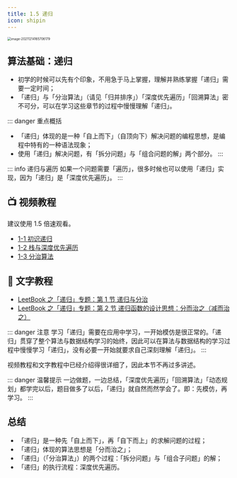 ```yaml
---
title: 1.5 递归
icon: shipin
---
```


<img src="https://tva1.sinaimg.cn/large/008i3skNgy1gxdgspjq3hj30xg0isgn4.jpg" alt="image-20211214165706179" style="zoom:50%;" />

## 算法基础：递归

+ 初学的时候可以先有个印象，不用急于马上掌握，理解并熟练掌握「递归」需要一定时间；
+ 「递归」与「分治算法」（请见「归并排序」）「深度优先遍历」「回溯算法」密不可分，可以在学习这些章节的过程中慢慢理解「递归」。

::: danger 重点概括

+ 「递归」体现的是一种「自上而下」（自顶向下）解决问题的编程思想，是编程中特有的一种语法现象；
+ 使用「递归」解决问题，有「拆分问题」与「组合问题的解」两个部分。
::: 

::: info 递归与遍历
如果一个问题需要「遍历」，很多时候也可以使用「递归」实现，因为「递归」是「深度优先遍历」。
:::

## :tv: **视频教程**

建议使用 1.5 倍速观看。

+ [1-1 初识递归](https://www.bilibili.com/video/BV11h411h7nT?p=1)
+ [1-2 栈与深度优先遍历](https://www.bilibili.com/video/BV11h411h7nT?p=2)
+ [1-3 分治算法](https://www.bilibili.com/video/BV11h411h7nT?p=3)

## :notebook_with_decorative_cover: 文字教程

+ [LeetBook 之「递归」专题：第 1 节 递归与分治](https://leetcode-cn.com/leetbook/read/recursion-and-divide-and-conquer/r24abc/)
+ [LeetBook 之「递归」专题：第 2 节 递归函数的设计思想：分而治之（减而治之）](https://leetcode-cn.com/leetbook/read/recursion-and-divide-and-conquer/r21rci/)


::: danger 注意
学习「递归」需要在应用中学习，一开始模仿是很正常的。「递归」贯穿了整个算法与数据结构学习的始终，因此可以在算法与数据结构的学习过程中慢慢学习「递归」，没有必要一开始就要求自己深刻理解「递归」。
:::

视频教程和文字教程中已经介绍得很详细了，因此本节不再过多讲述。

::: danger 温馨提示
一边做题，一边总结，「深度优先遍历」「回溯算法」「动态规划」都学完以后，题目做多了以后，「递归」就自然而然学会了。即：先模仿，再学习。
::: 

## 总结

+ 「递归」是一种先「自上而下」，再「自下而上」的求解问题的过程；
+ 「递归」体现的算法思想是「分而治之」；
+ 「递归」（「分治算法」）的两个过程：「拆分问题」与「组合子问题」的解；
+ 「递归」的执行流程：深度优先遍历。



